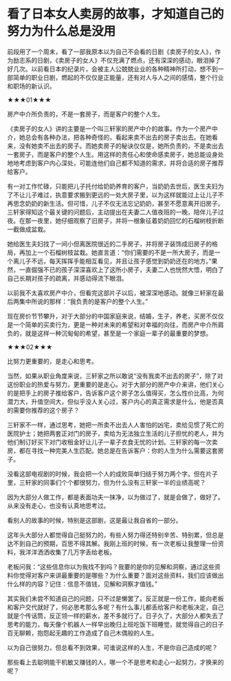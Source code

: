 # 看了日本女人卖房的故事，才知道自己的努力为什么总是没用

前段用了一个周末，看了一部我原本以为自己不会看的日剧《卖房子的女人》，作为励志系的日剧，《卖房子的女人》不仅充满了燃点，还有深深的感动，眼泪掉了好几次。以前看日本的纪录片，会被主人公兢兢业业的各种精神所打动，想不到一部简单的职业日剧，燃起的不仅仅是正能量，还有对人与人之间的感情，整个行业和职场的新认识。 

★★★01★★★ 

房产中介所负责的，不是一套房子，而是客户的整个人生。 

《卖房子的女人》讲的主要是一个叫三轩家的房产中介的故事。作为一个房产中介，她总会有各种办法，把各种奇怪的，看起来卖不出去的房子卖出去。在她看来，没有她卖不出去的房子。而她卖房子的秘诀仅仅是，她所负责的，不是卖出去一套房子，而是客户的整个人生。用这样的责任心和使命感卖房子，她总能设身处地地考虑到客户内心深处，可能连他们自己都不知道的需求，并将合适的房子推荐给客户。 

有一对工作忙碌，只能把儿子托付给奶奶养育的客户，当奶奶去世后，医生夫妇为了不让儿子难过，执意要求搬到更远的一处大房子里，以为这样就能过上让儿子不再思念奶奶的新生活。但可惜，儿子不仅无法忘记奶奶，甚至不愿意离开旧房子。三轩家得知这个最关键的问题后，主动提出在夫妻二人值夜班的一晚，陪伴儿子过夜。在那一夜里，她仔细观察了旧房子，并将一根象征着奶奶回忆的石榴树枝折断一截做成盆栽。 

她给医生夫妇找了一间小但离医院很近的二手房子，并将房子装饰成旧房子的格局，再加上一个石榴树枝盆栽。她直言道：“你们需要的不是一所大房子，而是一个离儿子不远，每天挥挥手能相互看见，并且让孩子感觉到奶奶还在的地方。”果然，一直倔强不已的孩子深深喜欢上了这所小房子，夫妻二人也恍然大悟，明白了自己长期对孩子的疏离，并感动得流下眼泪。 

以前我不太喜欢房产中介，但看完这部片子以后，被深深地感动。就像三轩家在最后两集中所说的那样：“我负责的是客户的整个人生。” 

现在房价节节攀升，对于大部分的中国家庭来说，结婚，生子，养老，买房不仅仅是一个简单的买卖行为，更是一种对未来的希望和对幸福的向往，而房产中介所肩负的，就是这样一种沉甸甸的希望，甚至是一个家庭一辈子的最重要的梦想。 

★★★02★★★ 

比努力更重要的，是走心和思考。 

当然，如果从职业角度来说，三轩家之所以敢说“没有我卖不出去的房子”，除了对这份职业的热爱与努力，更重要的是走心。对于大部分的房产中介来讲，他们关心的是把手上的房子推给客户，告诉客户这个房子怎么值得买，怎么性价比高，为何潜力大，升值空间大，但似乎没人关心过，客户内心的真正需求是什么，他是否真的需要你推荐的这个房子？ 

三轩家不一样，通过思考，她把一所卖不出去人人害怕的凶宅，卖给见惯了死亡的医院护士；她把两套正对门的房子，卖给为无法独立生活的儿子担忧的老人，并为他们制订好买下对门收租金好让儿子一辈子衣食无忧的计划。三轩家的每一次卖房，都在寻找一种完美人生匹配。她总是在告诉客户：你的人生为什么需要这套房子。 

没看这部电视剧的时候，我会把一个人的成败简单归结于努力两个字。但在片子里，三轩家的同事们个个都很努力，但为什么没有三轩家一半的业绩高呢？ 

因为大部分人做工作，都是表面功夫一抹净，以为做过了，就是会做了，做好了。从来没有走心，也没有认真地思考过。 

看别人的故事的时候，特别是这部剧，这是最让我自省的一部分。 

这年头大部分人都觉得自己挺努力的，有些人努力得还特别辛苦、特别累，但总是达不到自己的预期，百思不得其解。我刚上班的时候，有一次老板让我整理一份资料，我洋洋洒洒收集了几万字丢给老板。 

老板问我：“这些信息你以为我找不到吗？我要的是你的见解和洞察，通过这些资料你觉得对客户来讲最重要的是哪些？为什么重要？面对这些资料，我们应该做出什么样的内容？记住：信息不值钱，见解和洞察才值钱。” 

其实我们未尝不知道自己的问题，只不过是懒罢了。反正就是一份工作，能向老板和客户交代就好了，何必思考那么多呢？有什么事儿都丢给客户和老板决定，自己就是个传话筒，反正领一样的薪水，差不多就行了。日子久了，大部分人都失去了思考的能力，每天像个机器人一样早出晚归上班吃饭下班睡觉，就觉得自己的日子百无聊赖，抱怨起无趣的工作造成了自己木偶般的人生。 

以为自己很努力，但总看不到效果，可谁说这样的人生，不是你自己造成的呢？ 

那些看上去聪明能干机敏又赚钱的人，哪一个不是思考和走心一起努力，才换来的呢？
